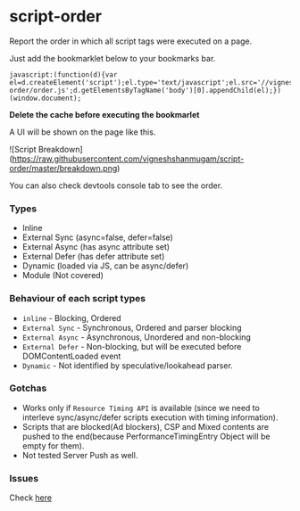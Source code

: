 # script-order

Report the order in which all script tags were executed on a page.

Just add the bookmarklet below to your bookmarks bar.

```
javascript:(function(d){var el=d.createElement('script');el.type='text/javascript';el.src='//vigneshh.in/script-order/order.js';d.getElementsByTagName('body')[0].appendChild(el);})(window.document);
```

**Delete the cache before executing the bookmarlet**

A UI will be shown on the page like this.

![Script Breakdown]
(https://raw.githubusercontent.com/vigneshshanmugam/script-order/master/breakdown.png)

 You can also check devtools console tab to see the order. 

### Types

+ Inline
+ External Sync (async=false, defer=false)
+ External Async (has async attribute set)
+ External Defer (has defer attribute set)
+ Dynamic (loaded via JS, can be async/defer)
+ Module (Not covered)

### Behaviour of each script types
* `inline` - Blocking, Ordered
* `External Sync` - Synchronous, Ordered and parser blocking
* `External Async` - Asynchronous, Unordered and non-blocking 
* `External Defer` - Non-blocking, but will be executed before DOMContentLoaded event
* `Dynamic` - Not identified by speculative/lookahead parser.

### Gotchas

- Works only if `Resource Timing API` is available (since we need to interleve sync/async/defer scripts execution with timing information).
- Scripts that are blocked(Ad blockers), CSP and Mixed contents are pushed to the end(because PerformanceTimingEntry Object will be empty for them).
- Not tested Server Push as well.

### Issues

Check [here](https://github.com/vigneshshanmugam/script-order/issues)
